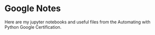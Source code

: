# Google Notes

Here are my jupyter notebooks and useful files from the Automating with Python Google Certification.
